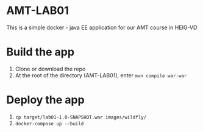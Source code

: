 # AMT-LAB01
This is a simple docker - java EE application for our AMT course in HEIG-VD

# Build the app
1. Clone or download the repo
2. At the root of the directory (AMT-LAB01), enter `mvn compile war:war`

# Deploy the app
1. `cp target/lab01-1.0-SNAPSHOT.war images/wildfly/`
2. `docker-compose up --build`
